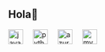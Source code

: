 <h2 align="left">Hola🥪</h2>



<div align="left">
  <img src="https://cdn.jsdelivr.net/gh/devicons/devicon/icons/java/java-original.svg" height="30" alt="java logo"  />
  <img width="12" />
  <img src="https://cdn.jsdelivr.net/gh/devicons/devicon/icons/python/python-original.svg" height="30" alt="python logo"  />
  <img width="12" />
  <img src="https://cdn.jsdelivr.net/gh/devicons/devicon/icons/azure/azure-original.svg" height="30" alt="azure logo"  />
  <img width="12" />
  <img src="https://cdn.jsdelivr.net/gh/devicons/devicon/icons/mysql/mysql-original.svg" height="30" alt="mysql logo"  />

</div>

 <!-- ![Anurag's GitHub stats](https://github-readme-stats.vercel.app/api?username=abelAX&show_icons=true&theme=transparent)-->

 <!-- ![Top Langs](https://github-readme-stats.vercel.app/api/top-langs/?username=abelAX&hide_progress=true)-->




